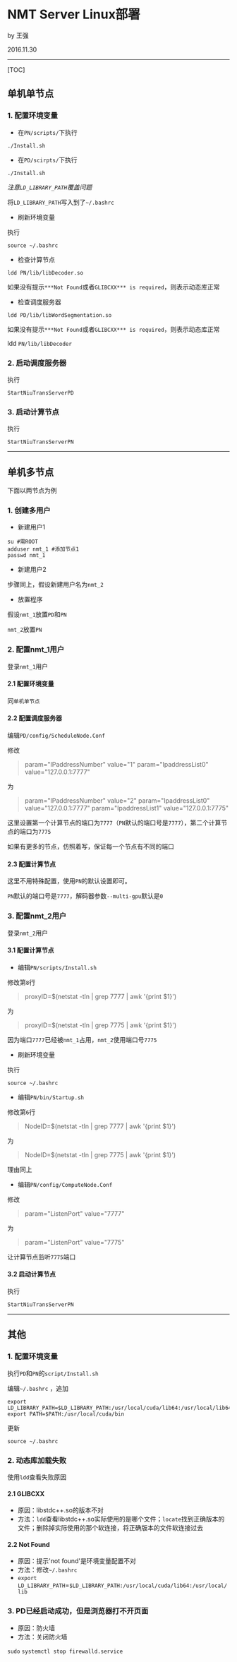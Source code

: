 # NMT Server  Linux部署 

by 王强

2016.11.30

---

[TOC]

## 单机单节点

### 1. 配置环境变量

* 在`PN/scripts/`下执行

```shell
./Install.sh
```

* 在`PD/scirpts/`下执行

```shell
./Install.sh
```

*注意`LD_LIBRARY_PATH`覆盖问题*

将`LD_LIBRARY_PATH`写入到了`~/.bashrc`

* 刷新环境变量

执行

```shell
source ~/.bashrc
```

* 检查计算节点

```shell
ldd PN/lib/libDecoder.so
```

如果没有提示`***Not Found`或者`GLIBCXX*** is required`，则表示动态库正常

* 检查调度服务器

```shell
ldd PD/lib/libWordSegmentation.so
```

如果没有提示`***Not Found`或者`GLIBCXX*** is required`，则表示动态库正常

ldd `PN/lib/libDecoder`

### 2. 启动调度服务器

执行

```shell
StartNiuTransServerPD
```

### 3. 启动计算节点

执行

```shell
StartNiuTransServerPN
```

---

## 单机多节点

下面以两节点为例

### 1. 创建多用户

* 新建用户1

```shell
su #需ROOT
adduser nmt_1 #添加节点1
passwd nmt_1 
```

* 新建用户2

步骤同上，假设新建用户名为`nmt_2`

* 放置程序

假设`nmt_1`放置`PD`和`PN`

`nmt_2`放置`PN`

### 2. 配置nmt_1用户

登录`nmt_1`用户

#### 2.1 配置环境变量

同`单机单节点`

#### 2.2 配置调度服务器

编辑`PD/config/ScheduleNode.Conf`

修改

> param="IPaddressNumber"                 value="1"
> param="IpaddressList0"                        value="127.0.0.1:7777"

为

>param="IPaddressNumber"                 value="2"
>param="IpaddressList0"                        value="127.0.0.1:7777"
>param="IpaddressList1"                        value="127.0.0.1:7775"

这里设置第一个计算节点的端口为`7777`（`PN`默认的端口号是`7777`），第二个计算节点的端口为`7775`

如果有更多的节点，仿照着写，保证每一个节点有不同的端口

#### 2.3 配置计算节点

这里不用特殊配置，使用`PN`的默认设置即可。

`PN`默认的端口号是`7777`，解码器参数`--multi-gpu`默认是`0`

### 3. 配置nmt_2用户

登录`nmt_2`用户

#### 3.1 配置计算节点

* 编辑`PN/scripts/Install.sh`

修改第`8`行

>proxyID=$(netstat -tln | grep 7777 | awk '{print $1}')

为

> proxyID=$(netstat -tln | grep 7775 | awk '{print $1}')

因为端口`7777`已经被`nmt_1`占用，`nmt_2`使用端口号`7775`

- 刷新环境变量

执行

```shell
source ~/.bashrc
```

* 编辑`PN/bin/Startup.sh`

修改第`6`行

> NodeID=$(netstat -tln | grep 7777 | awk '{print $1}')

为

> NodeID=$(netstat -tln | grep 7775 | awk '{print $1}')

理由同上

* 编辑`PN/config/ComputeNode.Conf`

修改

> param="ListenPort"              value="7777"

为

> param="ListenPort"              value="7775"

让计算节点监听`7775`端口

#### 3.2 启动计算节点

执行

```shell
StartNiuTransServerPN
```

---

## 其他

### 1. 配置环境变量

执行`PD`和`PN`的`script/Install.sh`

编辑`~/.bashrc` ，追加

```shell
export LD_LIBRARY_PATH=$LD_LIBRARY_PATH:/usr/local/cuda/lib64:/usr/local/lib64
export PATH=$PATH:/usr/local/cuda/bin
```

更新

```shell
source ~/.bashrc
```

### 2. 动态库加载失败

使用`ldd`查看失败原因

#### 2.1 GLIBCXX

* 原因：libstdc++.so的版本不对
* 方法：`ldd`查看libstdc++.so实际使用的是哪个文件；`locate`找到正确版本的文件；删除掉实际使用的那个软连接，将正确版本的文件软连接过去

#### 2.2 Not Found

* 原因：提示'not found'是环境变量配置不对
* 方法：修改`~/.bashrc`
* `export LD_LIBRARY_PATH`=`$LD_LIBRARY_PATH:/usr/local/cuda/lib64:/usr/local/lib`

### 3. PD已经启动成功，但是浏览器打不开页面

* 原因：防火墙
* 方法：关闭防火墙

`sudo` `systemctl stop firewalld.service`


